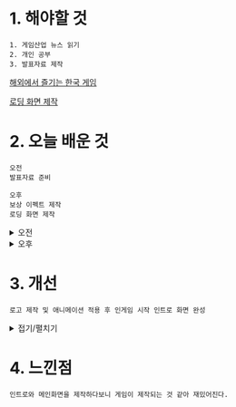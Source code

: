 # 1. 해야할 것
```
1. 게임산업 뉴스 읽기
2. 개인 공부
3. 발표자료 제작
```
[해외에서 즐기는 한국 게임](https://www.gamemeca.com/view.php?gid=1744878)

[로딩 화면 제작](https://www.youtube.com/watch?v=TRpFxT9zGu8)


# 2. 오늘 배운 것
```
오전
발표자료 준비
```
```
오후
보상 이펙트 제작
로딩 화면 제작
```
<details>
<summary>오전</summary>

### 1. 발표자료 흐름 제작

![image](https://github.com/JM94Ent/TIL-WIL/assets/143363550/330c445d-0c09-4f41-81a5-efdfcec14dde)

****
</details>


<details>
<summary>오후</summary>

### 1. 보상 이펙트 제작

![image](https://github.com/JM94Ent/TIL-WIL/assets/143363550/195b684b-ad6f-4529-a8e6-7810db2adb73)
```
Spawn rate
파티클 스폰 갯수
```
****
![image](https://github.com/JM94Ent/TIL-WIL/assets/143363550/e464b151-a2cf-407f-8b44-eb9aeca52f61)

![image](https://github.com/JM94Ent/TIL-WIL/assets/143363550/af33d25a-4360-4fdc-9c27-6a0bb4a5a033)

![image](https://github.com/JM94Ent/TIL-WIL/assets/143363550/ed3f34fa-1a89-49fb-82c3-ab1174d7eea0)
```
add velocity
방향 추가
applyinitialforce
힘 추가
solve force and velocity
방향과 힘이 추가되었다는 개념을 입혀줌
```
****
![image](https://github.com/JM94Ent/TIL-WIL/assets/143363550/084141b8-49d9-4212-a7ab-662fca93a668)
```
velocity 값에서 랜덤으로 변환
스케일과 속도 지정
```
****
![image](https://github.com/JM94Ent/TIL-WIL/assets/143363550/d6916fa4-613a-41bd-aca7-33f755141830)
```
curl noise force 추가
나아가는 방향이 꼬이게 만듦
```
****
![image](https://github.com/JM94Ent/TIL-WIL/assets/143363550/05f41a56-c670-4e76-848f-214f528835b1)
```
drag 추가
나아가다가 멈추게 함
```
****
![image](https://github.com/JM94Ent/TIL-WIL/assets/143363550/7a46a742-511c-4470-9552-4a20f2d1176e)
```
color 추가
파티클에 색상 추가
```
****
![image](https://github.com/JM94Ent/TIL-WIL/assets/143363550/99ad56b2-6815-4e4c-83ca-cae7e767bf44)
```
라이트 랜더러 추가
파티클에 빛 추가
```
****
![image](https://github.com/JM94Ent/TIL-WIL/assets/143363550/1160ddf8-b962-4c8b-b74d-c70ec325b29f)
```
spawn burst instantaneous
파티클 한번에 지정 숫자만큼 생성하기
```
****
![image](https://github.com/JM94Ent/TIL-WIL/assets/143363550/4e0a9737-dee4-4e59-a3f8-bec33729969c)
```
sprite size mode를 uniform으로 변경 후
사이즈 크기 지정
```
****

### 2. 로딩 화면 제작

![image](https://github.com/JM94Ent/TIL-WIL/assets/143363550/dd7385be-0df8-4d86-8717-fae4d16d7dee)

</details>




# 3. 개선
```
로고 제작 및 애니메이션 적용 후 인게임 시작 인트로 화면 완성
```
<details>
<summary>접기/펼치기</summary>

![image](https://github.com/JM94Ent/TIL-WIL/assets/143363550/c0058c66-1e48-41c9-9d82-f80f820b3ed4)

</details>



# 4. 느낀점
```
인트로와 메인화면을 제작하다보니 게임이 제작되는 것 같아 재밌어진다.
```


